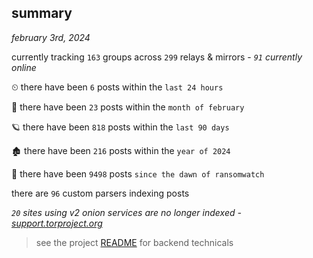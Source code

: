 
## summary
_february 3rd, 2024_

currently tracking `163` groups across `299` relays & mirrors - _`91` currently online_

⏲ there have been `6` posts within the `last 24 hours`

🦈 there have been `23` posts within the `month of february`

🪐 there have been `818` posts within the `last 90 days`

🏚 there have been `216` posts within the `year of 2024`

🦕 there have been `9498` posts `since the dawn of ransomwatch`

there are `96` custom parsers indexing posts

_`20` sites using v2 onion services are no longer indexed - [support.torproject.org](https://support.torproject.org/onionservices/v2-deprecation/)_

> see the project [README](https://github.com/joshhighet/ransomwatch#ransomwatch--) for backend technicals
